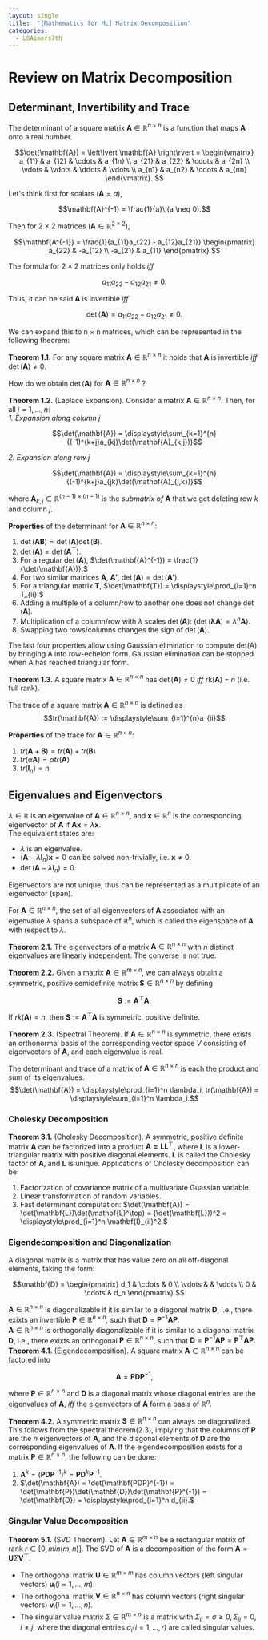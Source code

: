 ```yaml
---
layout: single
title:  "[Mathematics for ML] Matrix Decomposition"
categories:
  - LGAimers7th
---
```


# Review on Matrix Decomposition

## Determinant, Invertibility and Trace
The determinant of a square matrix $\mathbf{A} \in \mathbb{R}^{n \times n}$ is a function that maps $\mathbf{A}$ onto a real number.

$$\det(\mathbf{A}) = \left\lvert \mathbf{A} \right\rvert = 
\begin{vmatrix} 
a_{11} & a_{12} & \cdots & a_{1n} \\
a_{21} & a_{22} & \cdots & a_{2n} \\
\vdots  & \vdots  & \ddots & \vdots  \\
a_{n1} & a_{n2} & \cdots & a_{nn}
\end{vmatrix}.
$$

Let's think first for scalars ($\mathbf{A} = a$), 

$$\mathbf{A}^{-1} = \frac{1}{a}\,(a \neq 0).$$

Then for 2 $\times$ 2 matrices ($\mathbf{A} \in \mathbb{R}^{2 \times 2}$), 

$$\mathbf{A^{-1}} = \frac{1}{a_{11}a_{22} - a_{12}a_{21}} 
\begin{pmatrix} 
a_{22} & -a_{12} \\ 
-a_{21} & a_{11} 
\end{pmatrix}.$$

The formula for 2 $\times$ 2 matrices only holds *iff* 

$$a_{11}a_{22} - a_{12}a_{21} \neq 0.$$

Thus, it can be said $\mathbf{A}$ is invertible *iff* 

$$\det(\mathbf{A}) = a_{11}a_{22} - a_{12}a_{21} \neq 0.$$

We can expand this to n $\times$ n matrices, which can be represented in the following theorem:

**Theorem 1.1.** For any square matrix $\mathbf{A} \in \mathbb{R}^{n \times n}$ it holds that $\mathbf{A}$ is invertible *iff* $\det(\mathbf{A}) \neq 0.$

How do we obtain $\det(\mathbf{A})$ for $\mathbf{A} \in \mathbb{R}^{n \times n}$ ?

**Theorem 1.2.** (Laplace Expansion). Consider a matrix $\mathbf{A} \in \mathbb{R}^{n \times n}$. Then, for all $j = 1,\dots,n$:  
*1. Expansion along column* $j$

$$\det(\mathbf{A}) = \displaystyle\sum_{k=1}^{n}{(-1)^{k+j}a_{kj}\det(\mathbf{A}_{k,j})}$$

*2. Expansion along row* $j$

$$\det(\mathbf{A}) = \displaystyle\sum_{k=1}^{n}{(-1)^{k+j}a_{jk}\det(\mathbf{A}_{j,k})}$$

where $\mathbf{A}_{k,j} \in \mathbb{R}^{(n-1) \times (n-1)}$ is the *submatrix of* $\mathbf{A}$ that we get deleting row $k$ and column $j$.

**Properties** of the determinant for $\mathbf{A} \in \mathbb{R}^{n \times n}:$
1. $\det(\mathbf{AB}) = \det(\mathbf{A})\det(\mathbf{B}).$
2. $\det(\mathbf{A}) = \det(\mathbf{A}^{\top}).$
3. For a regular $\det(\mathbf{A})$, $\det(\mathbf{A}^{-1}) = \frac{1}{\det(\mathbf{A})}.$
4. For two similar matrices $\mathbf{A}$, $\mathbf{A'}$, $\det(\mathbf{A}) = \det(\mathbf{A'}).$
5. For a triangular matrix $\mathbf{T}$, $\det(\mathbf{T}) = \displaystyle\prod_{i=1}^n T_{ii}.$
6. Adding a multiple of a column/row to another one does not change $\det(\mathbf{A}).$
7. Multiplication of a column/row with $\lambda$ scales $\det(\mathbf{A})$: ($\det(\mathbf{\lambda A})={\lambda^n}\mathbf{A}$).
8. Swapping two rows/columns changes the sign of $\det(\mathbf{A}).$

The last four properties allow using Gaussian elimination to compute det(A) by bringing A into row-echelon form. Gaussian elimination can be stopped when A has reached triangular form.

**Theorem 1.3.** A square matrix $\mathbf{A} \in \mathbb{R}^{n \times n}$ has $\det(\mathbf{A}) \neq 0$ *iff* rk($\mathbf{A}$) = $n$ (i.e. full rank).

The trace of a square matrix $\mathbf{A} \in \mathbb{R}^{n \times n}$ is defined as  
$$tr(\mathbf{A}) := \displaystyle\sum_{i=1}^{n}a_{ii}$$


**Properties** of the trace for $\mathbf{A} \in \mathbb{R}^{n \times n}:$
1. $tr(\mathbf{A}+\mathbf{B}) = tr(\mathbf{A}) + tr(\mathbf{B})$
2. $tr(\alpha \mathbf{A}) = \alpha tr(\mathbf{A})$
3. $tr(\mathbf{I}_n) = n$


## Eigenvalues and Eigenvectors

$\lambda \in \mathbb{R}$ is an eigenvalue of $\mathbf{A} \in \mathbb{R}^{n \times n}$, and $\mathbf{x} \in \mathbb{R}^n$ is the corresponding eigenvector of $\mathbf{A}$ if $\mathbf{A}\mathbf{x}=\lambda\mathbf{x}.$  
The equivalent states are:
* $\lambda$ is an eigenvalue.
* $(\mathbf{A}-\lambda\mathbf{I}_n)\mathbf{x} = 0$ can be solved non-trivially, i.e. $\mathbf{x} \neq 0.$
* $\det(\mathbf{A}-\lambda\mathbf{I}_n) = 0.$

Eigenvectors are not unique, thus can be represented as a multiplicate of an eigenvector (span).  

For $\mathbf{A} \in \mathbb{R}^{n \times n}$, the set of all eigenvectors of $\mathbf{A}$ associated with an eigenvalue $\lambda$ spans a subspace of $\mathbb{R}^n$, which is called the eigenspace of $\mathbf{A}$ with respect to $\lambda$.  

**Theorem 2.1.** The eigenvectors of a matrix $\mathbf{A} \in \mathbb{R}^{n \times n}$ with $n$ distinct eigenvalues are linearly independent. The converse is not true.  

**Theorem 2.2.** Given a matrix $\mathbf{A} \in \mathbb{R}^{m \times n}$, we can always obtain a symmetric, positive semidefinite matrix $\mathbf{S} \in \mathbb{R}^{n \times n}$ by defining

$$\mathbf{S} := \mathbf{A}^{\top}\mathbf{A}.$$

If $rk(\mathbf{A}) = n$, then $\mathbf{S} := \mathbf{A}^{\top}\mathbf{A}$ is symmetric, positive definite.  

**Theorem 2.3.** (Spectral Theorem). If $\mathbf{A} \in \mathbb{R}^{n \times n}$ is symmetric, there exists an orthonormal basis of the corresponding vector space $V$ consisting of eigenvectors of $\mathbf{A}$, and each eigenvalue is real.

The determinant and trace of a matrix of $\mathbf{A} \in \mathbb{R}^{n \times n}$ is each the product and sum of its eigenvalues.  
$$\det(\mathbf{A}) = \displaystyle\prod_{i=1}^n \lambda_i, tr(\mathbf{A}) = \displaystyle\sum_{i=1}^n \lambda_i.$$


### Cholesky Decomposition
**Theorem 3.1.** (Cholesky Decomposition). A symmetric, positive definite matrix $\mathbf{A}$ can be factorized into a product $\mathbf{A=LL}^\top$, where $\mathbf{L}$ is a lower-triangular matrix with positive diagonal elements. $\mathbf{L}$ is called the Cholesky factor of $\mathbf{A}$, and $\mathbf{L}$ is unique.
Applications of Cholesky decomposition can be:
1. Factorization of covariance matrix of a multivariate Guassian variable.
2. Linear transformation of random variables.
3. Fast determinant computation: $\det(\mathbf{A}) = \det(\mathbf{L})\det(\mathbf{L}^\top) = (\det(\mathbf{L}))^2 = \displaystyle\prod_{i=1}^n \mathbf{I}_{ii}^2.$


### Eigendecomposition and Diagonalization
A diagonal matrix is a matrix that has value zero on all off-diagonal elements, taking the form: 

$$\mathbf{D} = 
\begin{pmatrix} 
d_1 & \cdots & 0 \\ 
\vdots & & \vdots \\
0 & \cdots & d_n
\end{pmatrix}.$$

$\mathbf{A} \in \mathbb{R}^{n \times n}$ is diagonalizable if it is similar to a diagonal matrix $\mathbf{D}$, i.e., there exixts an invertible $\mathbf{P} \in \mathbb{R}^{n \times n}$, such that $\mathbf{D}=\mathbf{P}^{-1}\mathbf{AP}.$  
$\mathbf{A} \in \mathbb{R}^{n \times n}$ is orthogonally diagonalizable if it is similar to a diagonal matrix $\mathbf{D}$, i.e., there exixts an orthogonal $\mathbf{P} \in \mathbb{R}^{n \times n}$, such that $\mathbf{D}=\mathbf{P}^{-1}\mathbf{AP}=\mathbf{P}^{\top}\mathbf{AP}.$  
**Theorem 4.1.** (Eigendecomposition). A square matrix $\mathbf{A} \in \mathbb{R}^{n \times n}$ can be factored into

$$\mathbf{A}=\mathbf{PDP}^{-1},$$  

where $\mathbf{P} \in \mathbb{R}^{n \times n}$ and $\mathbf{D}$ is a diagonal matrix whose diagonal entries are the eigenvalues of $\mathbf{A}$, *iff* the eigenvectors of $\mathbf{A}$ form a basis of $\mathbb{R}^n.$

**Theorem 4.2.** A symmetric matrix $\mathbf{S} \in \mathbb{R}^{n \times n}$ can always be diagonalized.  
This follows from the spectral theorem(2.3), implying that the columns of $\mathbf{P}$ are the $n$ eigenvectors of $\mathbf{A}$, and the diagonal elements of $\mathbf{D}$ are the corresponding eigenvalues of $\mathbf{A}.$
If the eigendecomposition exists for a matrix $\mathbf{P} \in \mathbb{R}^{n \times n}$, the following can be done:
1. $\mathbf{A}^k = (\mathbf{PDP}^{-1})^k = \mathbf{PD}^k\mathbf{P}^{-1}.$
2. $\det(\mathbf{A}) = \det(\mathbf{PDP}^{-1}) = \det(\mathbf{P})\det(\mathbf{D})\det(\mathbf{P}^{-1}) = \det(\mathbf{D}) = \displaystyle\prod_{i=1}^n d_{ii}.$


### Singular Value Decomposition
**Theorem 5.1.** (SVD Theorem). Let $\mathbf{A} \in \mathbb{R}^{m \times n}$ be a rectangular matrix of rank $r \in [0, min(m, n)].$ The SVD of $\mathbf{A}$ is a decomposition of the form $\mathbf{A} = \mathbf{U}\Sigma\mathbf{V}^{\top}.$  
* The orthogonal matrix $\mathbf{U} \in \mathbb{R}^{m \times m}$ has column vectors (left singular vectors) $\mathbf{u}_i (i = 1, \dots, m).$
* The orthogonal matrix $\mathbf{V} \in \mathbb{R}^{n \times n}$ has column vectors (right singular vectors) $\mathbf{v}_i (i = 1, \dots, n).$
* The singular value matrix $\Sigma \in \mathbb{R}^{m \times n}$ is a matrix with $\Sigma_{ii} = \sigma \geq 0, \Sigma_{ij} = 0, i \neq j$, where the diagonal entries $\sigma_i (i = 1, \dots, r)$ are called singular values.
